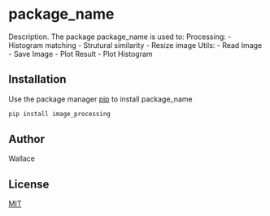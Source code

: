 # package_name

Description. 
The package package_name is used to:
	Processing:
		- Histogram matching 
		- Strutural similarity
		- Resize image 
	Utils:
		- Read Image 
		- Save Image 
		- Plot Result 
		- Plot Histogram 


## Installation

Use the package manager [pip](https://pip.pypa.io/en/stable/) to install package_name

```bash
pip install image_processing
```


## Author
Wallace

## License
[MIT](https://choosealicense.com/licenses/mit/)